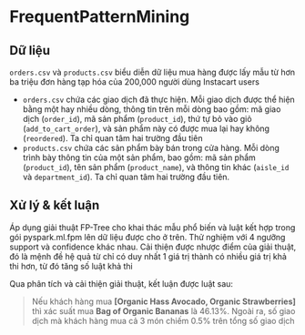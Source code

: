 # FrequentPatternMining
## Dữ liệu
`orders.csv` và `products.csv` biểu diễn dữ liệu mua hàng được lấy mẫu từ hơn ba triệu đơn hàng tạp hóa của 200,000 người dùng Instacart users
- `orders.csv` chứa các giao dịch đã thực hiện. Mỗi giao dịch được thể hiện bằng một hay nhiều dòng, thông tin trên mỗi dòng bao gồm: mã giao dịch (`order_id`), mã sản phẩm (`product_id`), thứ tự bỏ vào giỏ (`add_to_cart_order`), và sản phẩm này có được mua lại hay không (`reordered`). Ta chỉ quan tâm hai trường đầu tiên
- `products.csv` chứa các sản phẩm bày bán trong cửa hàng. Mỗi dòng trình bày thông tin của một sản phẩm, bao gồm: mã sản phẩm (`product_id`), tên sản phẩm (`product_name`), và thông tin khác (`aisle_id` và `department_id`). Ta chỉ quan tâm hai trường đầu tiên.

## Xử lý & kết luận
Áp dụng giải thuật FP-Tree cho khai thác mẫu phổ biến và luật kết hợp trong gói pyspark.ml.fpm lên dữ liệu được cho ở trên. Thử nghiệm với 4 ngưỡng support và confidence khác nhau. Cải thiện được nhược điểm của giải thuật, đó là mệnh đề hệ quả từ chỉ có duy nhất 1 giá trị thành có nhiều giá trị khả thi hơn, từ đó tăng số luật khả thi

Qua phân tích và cải thiện giải thuật, kết luận được luật sau: 
> Nếu khách hàng mua **[Organic Hass Avocado, Organic Strawberries]** thì xác suất mua **Bag of Organic Bananas** là 46.13%. Ngoài ra, số giao dịch mà khách hàng mua cả 3 món chiếm 0.5% trên tổng số giao dịch
